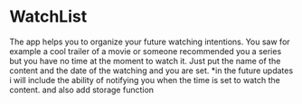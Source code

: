 # WatchList
The app helps you to organize your future watching intentions.
You saw for example a cool trailer of a movie or someone recommended you a series but you have no time at the moment to watch it.
Just put the name of the content and the date of the watching and you are set.
*in the future updates
i will include the ability of notifying you when the time is  set to watch the content.
and also add storage function
